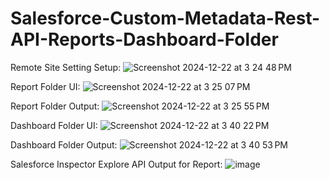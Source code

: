 # Salesforce-Custom-Metadata-Rest-API-Reports-Dashboard-Folder

Remote Site Setting Setup:
![Screenshot 2024-12-22 at 3 24 48 PM](https://github.com/user-attachments/assets/fc5c2e8e-cda1-4580-afce-74692a651bd5)

Report Folder UI:
![Screenshot 2024-12-22 at 3 25 07 PM](https://github.com/user-attachments/assets/06425455-3325-4dc1-a9f4-921d6f4a613b)

Report Folder Output:
![Screenshot 2024-12-22 at 3 25 55 PM](https://github.com/user-attachments/assets/a2ff5b29-74d1-4197-a142-97a15402d47f)

Dashboard Folder UI:
![Screenshot 2024-12-22 at 3 40 22 PM](https://github.com/user-attachments/assets/f4d54cce-ba84-48fe-9715-e11c2d728e44)

Dashboard Folder Output:
![Screenshot 2024-12-22 at 3 40 53 PM](https://github.com/user-attachments/assets/93509d37-a50e-450c-9c0c-2e911211d2c6)

Salesforce Inspector Explore API Output for Report:
![image](https://github.com/user-attachments/assets/0382eea6-92d9-4b9b-b87c-4d261dba18f6)

